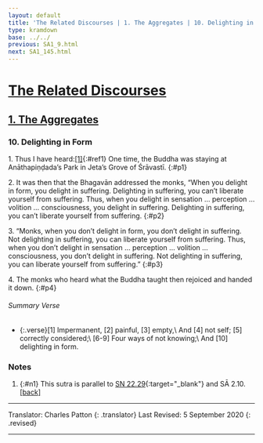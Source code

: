 ```yaml
---
layout: default
title: 'The Related Discourses | 1. The Aggregates | 10. Delighting in Form'
type: kramdown
base: ../../
previous: SA1_9.html
next: SA1_145.html
---
```


# [The Related Discourses](../index.html)
## [1. The Aggregates](index.html)
### 10. Delighting in Form

1\. Thus I have heard:[\[1\]](#n1){:#ref1} One time, the Buddha was staying at Anāthapiṇḍada’s Park in Jeta’s Grove of Śrāvastī.
{:#p1}

2\. It was then that the Bhagavān addressed the monks, “When you delight in form, you delight in suffering. Delighting in suffering, you can’t liberate yourself from suffering. Thus, when you delight in sensation … perception … volition … consciousness, you delight in suffering. Delighting in suffering, you can’t liberate yourself from suffering.
{:#p2}

3\. “Monks, when you don’t delight in form, you don’t delight in suffering. Not delighting in suffering, you can liberate yourself from suffering. Thus, when you don’t delight in sensation … perception … volition … consciousness, you don’t delight in suffering. Not delighting in suffering, you can liberate yourself from suffering.”
{:#p3}

4\. The monks who heard what the Buddha taught then rejoiced and handed it down.
{:#p4}

###### Summary Verse
* {:.verse}[1] Impermanent, [2] painful, [3] empty,\\
And [4] not self; [5] correctly considered;\\
[6-9] Four ways of not knowing;\\
And [10] delighting in form.

### Notes
1. {:#n1} This sutra is parallel to [SN 22.29](https://suttacentral.net/sn22.29){:target="_blank"} and SĀ 2.10. [\[back\]](#ref1)

---

Translator: Charles Patton
{: .translator}
Last Revised: 5 September 2020
{: .revised}

---

